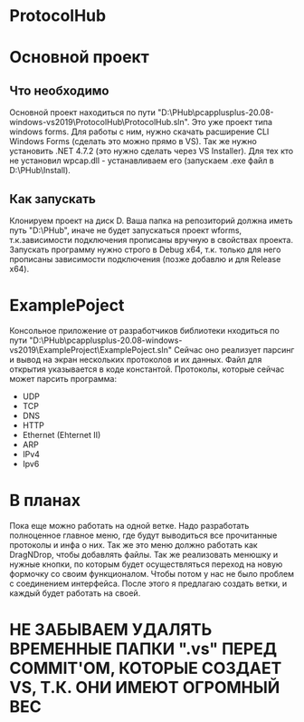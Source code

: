 # ProtocolHub

<h1>Основной проект</h1>
<h2>Что необходимо</h2>
Основной проект находиться по пути "D:\PHub\pcapplusplus-20.08-windows-vs2019\ProtocolHub\ProtocolHub.sln".
Это уже проект типа windows forms. Для работы с ним, нужно скачать расширение CLI Windows Forms (сделать это можно прямо в VS).
Так же нужно установить .NET 4.7.2 (это нужно сделать через VS Installer).
Для тех кто не установил wpcap.dll - устанавливаем его (запускаем .exe файл в D:\PHub\Install).

<h2>Как запускать</h2>
Клонируем проект на диск D. Ваша папка на репозиторий должна иметь путь "D:\PHub", иначе не будет запускаться проект wforms,
т.к.зависимости подключения прописаны вручную в свойствах проекта. Запускать программу нужно строго в Debug x64,
т.к. только для него прописаны зависимости подключения (позже добавлю и для Release x64).

<h1>ExamplePoject</h1>
Консольное приложение от разработчиков библиотеки нходиться по пути "D:\PHub\pcapplusplus-20.08-windows-vs2019\ExampleProject\ExamplePoject.sln"
Сейчас оно реализует парсинг и вывод на экран нескольких протоколов и их данных. Файл для открытия указывается в коде константой.
Протоколы, которые сейчас может парсить программа:
<ul>
<li>UDP</li>
<li>TCP</li>
<li>DNS</li>
<li>HTTP</li>
<li>Ethernet (Ehternet II)</li>
<li>ARP</li>
<li>IPv4</li>
<li>Ipv6</li>
</ul>

<h1>В планах</h1>
Пока еще можно работать на одной ветке. Надо разработать полноценное главное меню, где будут выводиться все прочитанные протоколы и инфа о них.
Так же это меню должно работать как DragNDrop, чтобы добавлять файлы. Так же реализовать менюшку и нужные кнопки, по которым будет осуществляться
переход на новую формочку со своим функционалом. Чтобы потом у нас не было проблем с соединением интерфейса.
После этого я предлагаю создать ветки, и каждый будет работать на своей.

<h1>НЕ ЗАБЫВАЕМ УДАЛЯТЬ ВРЕМЕННЫЕ ПАПКИ ".vs" ПЕРЕД COMMIT'ОМ, КОТОРЫЕ СОЗДАЕТ VS, Т.К. ОНИ ИМЕЮТ ОГРОМНЫЙ ВЕС</h1>